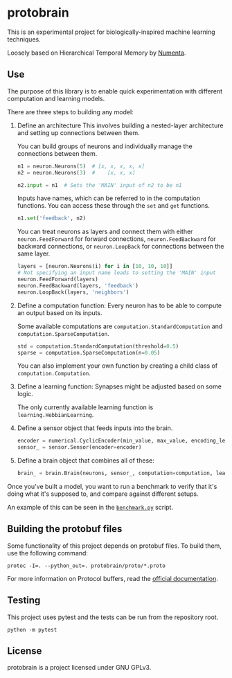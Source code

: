 # protobrain
This is an experimental project for biologically-inspired machine learning techniques.

Loosely based on Hierarchical Temporal Memory by [Numenta](http://numenta.org/).

## Use
The purpose of this library is to enable quick experimentation with different computation and learning models.

There are three steps to building any model:
1. Define an architecture
    This involves building a nested-layer architecture and setting up connections between them.

    You can build groups of neurons and individually manage the connections between them.
    ```python
    n1 = neuron.Neurons(5)  # [x, x, x, x, x]
    n2 = neuron.Neurons(3)  #    [x, x, x]

    n2.input = n1  # Sets the 'MAIN' input of n2 to be n1
    ```

    Inputs have names, which can be referred to in the computation functions. You can access these through the `set` and `get` functions.
    ```python
    n1.set('feedback', n2)
    ```

    You can treat neurons as layers and connect them with either `neuron.FeedForward` for forward connections, `neuron.FeedBackward` for backward connections, or `neuron.LoopBack` for connections between the same layer.
    ```python
    layers = [neuron.Neurons(i) for i in [10, 10, 10]]
    # Not specifying an input name leads to setting the 'MAIN' input
    neuron.FeedForward(layers)
    neuron.FeedBackward(layers, 'feedback')
    neuron.LoopBack(layers, 'neighbors')
    ```

2. Define a computation function:
    Every neuron has to be able to compute an output based on its inputs.

    Some available computations are `computation.StandardComputation` and `computation.SparseComputation`.

    ```python
    std = computation.StandardComputation(threshold=0.5)
    sparse = computation.SparseComputation(n=0.05)
    ```

    You can also implement your own function by creating a child class of `computation.Computation`.

3. Define a learning function:
    Synapses might be adjusted based on some logic.

    The only currently available learning function is `learning.HebbianLearning`.

4. Define a sensor object that feeds inputs into the brain.
    ```python
    encoder = numerical.CyclicEncoder(min_value, max_value, encoding_length)
    sensor_ = sensor.Sensor(encoder=encoder)
    ```

5. Define a brain object that combines all of these:

    ```python
    brain_ = brain.Brain(neurons, sensor_, computation=computation, learning=learning)
    ```

Once you've built a model, you want to run a benchmark to verify that it's doing what it's supposed to, and compare against different setups.

An example of this can be seen in the [`benchmark.py`](benchmark.py) script.

## Building the protobuf files
Some functionality of this project depends on protobuf files. To build them, use the following command:
```
protoc -I=. --python_out=. protobrain/proto/*.proto
```

For more information on Protocol buffers, read the [official documentation](https://developers.google.com/protocol-buffers/).

## Testing
This project uses pytest and the tests can be run from the repository root.
```
python -m pytest
```

## License
protobrain is a project licensed under GNU GPLv3.

